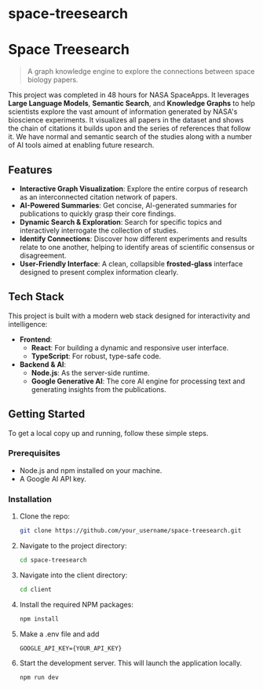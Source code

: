 # space-treesearch
# Space Treesearch

> A graph knowledge engine to explore the connections between space biology papers.

This project was completed in 48 hours for NASA SpaceApps. It leverages **Large Language Models**, **Semantic Search**, and **Knowledge Graphs** to help scientists explore the vast amount of information generated by NASA's bioscience experiments. It visualizes all papers in the dataset and shows the chain of citations it builds upon and the series of references that follow it. We have normal and semantic search of the studies along with a number of AI tools aimed at enabling future research.

## Features

*   **Interactive Graph Visualization**: Explore the entire corpus of research as an interconnected citation network of papers.
*   **AI-Powered Summaries**: Get concise, AI-generated summaries for publications to quickly grasp their core findings.
*   **Dynamic Search & Exploration**: Search for specific topics and interactively interrogate the collection of studies.
*   **Identify Connections**: Discover how different experiments and results relate to one another, helping to identify areas of scientific consensus or disagreement.
*   **User-Friendly Interface**: A clean, collapsible **frosted-glass** interface designed to present complex information clearly.

## Tech Stack

This project is built with a modern web stack designed for interactivity and intelligence:

*   **Frontend**:
    *   **React**: For building a dynamic and responsive user interface.
    *   **TypeScript**: For robust, type-safe code.
*   **Backend & AI**:
    *   **Node.js**: As the server-side runtime.
    *   **Google Generative AI**: The core AI engine for processing text and generating insights from the publications.

## Getting Started

To get a local copy up and running, follow these simple steps.

### Prerequisites

*   Node.js and npm installed on your machine.
*   A Google AI API key.

### Installation

1.  Clone the repo:
    ```sh
    git clone https://github.com/your_username/space-treesearch.git
    ```
2.  Navigate to the project directory:
    ```sh
    cd space-treesearch
    ```
3.  Navigate into the client directory:
    ```sh
    cd client
    ```
4.  Install the required NPM packages:
    ```sh
    npm install
    ```
5.  Make a .env file and add
    ```
    GOOGLE_API_KEY={YOUR_API_KEY}
    
6.  Start the development server. This will launch the application locally.
    ```sh
    npm run dev
    ```

